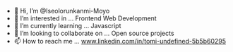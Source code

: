 - 👋 Hi, I’m @Iseolorunkanmi-Moyo
- 👀 I’m interested in ... Frontend Web Development
- 🌱 I’m currently learning ... Javascript
- 💞️ I’m looking to collaborate on ... Open source projects
- 📫 How to reach me ... www.linkedin.com/in/tomi-undefined-5b5b60295

<!---
Iseolorunkanmi-Moyo/Iseolorunkanmi-Moyo is a ✨ special ✨ repository because its `README.md` (this file) appears on your GitHub profile.
You can click the Preview link to take a look at your changes.
--->
